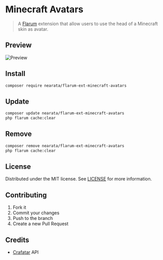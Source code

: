 # Minecraft Avatars

> A [Flarum](https://flarum.org) extension that allow users to use the head of a Minecraft skin as avatar.

## Preview

![Preview](https://i.imgur.com/u0OoVVr.png)

## Install

```sh
composer require nearata/flarum-ext-minecraft-avatars
```

## Update

```sh
composer update nearata/flarum-ext-minecraft-avatars
php flarum cache:clear
```

## Remove

```sh
composer remove nearata/flarum-ext-minecraft-avatars
php flarum cache:clear
```

## License

Distributed under the MIT license. See [LICENSE](LICENSE) for more information.

## Contributing

1. Fork it
2. Commit your changes
3. Push to the branch
4. Create a new Pull Request

## Credits

- [Crafatar](https://crafatar.com/) API
